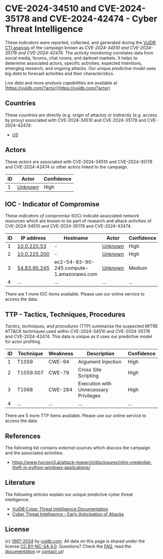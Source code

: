 # CVE-2024-34510 and CVE-2024-35178 and CVE-2024-42474 - Cyber Threat Intelligence

These _indicators_ were reported, collected, and generated during the [VulDB CTI analysis](https://vuldb.com/?kb.cti) of the campaign known as _CVE-2024-34510 and CVE-2024-35178 and CVE-2024-42474_. The _activity monitoring_ correlates data from social media, forums, chat rooms, and darknet markets. It helps to determine associated actors, specific activities, expected intentions, emerging research, and ongoing attacks. Our unique _predictive model_ uses _big data_ to forecast activities and their characteristics.

_Live data_ and more _analysis capabilities_ are available at [https://vuldb.com/?actor](https://vuldb.com/?actor)

## Countries

These _countries_ are directly (e.g. origin of attacks) or indirectly (e.g. access by proxy) associated with CVE-2024-34510 and CVE-2024-35178 and CVE-2024-42474:

* [US](https://vuldb.com/?country.us)

## Actors

These _actors_ are associated with CVE-2024-34510 and CVE-2024-35178 and CVE-2024-42474 or other actors linked to the campaign.

ID | Actor | Confidence
-- | ----- | ----------
1 | [Unknown](https://vuldb.com/?actor.unknown) | High

## IOC - Indicator of Compromise

These _indicators of compromise_ (IOC) indicate associated network resources which are known to be part of research and attack activities of CVE-2024-34510 and CVE-2024-35178 and CVE-2024-42474.

ID | IP address | Hostname | Actor | Confidence
-- | ---------- | -------- | ----- | ----------
1 | [10.0.220.53](https://vuldb.com/?ip.10.0.220.53) | - | [Unknown](https://vuldb.com/?actor.unknown) | High
2 | [10.0.225.200](https://vuldb.com/?ip.10.0.225.200) | - | [Unknown](https://vuldb.com/?actor.unknown) | High
3 | [54.83.90.245](https://vuldb.com/?ip.54.83.90.245) | ec2-54-83-90-245.compute-1.amazonaws.com | [Unknown](https://vuldb.com/?actor.unknown) | Medium
4 | ... | ... | ... | ...

There are 1 more IOC items available. Please use our online service to access the data.

## TTP - Tactics, Techniques, Procedures

_Tactics, techniques, and procedures_ (TTP) summarize the suspected MITRE ATT&CK techniques used within CVE-2024-34510 and CVE-2024-35178 and CVE-2024-42474. This data is unique as it uses our predictive model for actor profiling.

ID | Technique | Weakness | Description | Confidence
-- | --------- | -------- | ----------- | ----------
1 | T1059 | CWE-94 | Argument Injection | High
2 | T1059.007 | CWE-79 | Cross Site Scripting | High
3 | T1068 | CWE-284 | Execution with Unnecessary Privileges | High
4 | ... | ... | ... | ...

There are 5 more TTP items available. Please use our online service to access the data.

## References

The following list contains _external sources_ which discuss the campaign and the associated activities:

* https://www.horizon3.ai/attack-research/disclosures/ntlm-credential-theft-in-python-windows-applications/

## Literature

The following _articles_ explain our unique predictive cyber threat intelligence:

* [VulDB Cyber Threat Intelligence Documentation](https://vuldb.com/?kb.cti)
* [Cyber Threat Intelligence - Early Anticipation of Attacks](https://www.scip.ch/en/?labs.20201022)

## License

(c) [1997-2024](https://vuldb.com/?kb.changelog) by [vuldb.com](https://vuldb.com/?kb.about). All data on this page is shared under the license [CC BY-NC-SA 4.0](https://creativecommons.org/licenses/by-nc-sa/4.0/). Questions? Check the [FAQ](https://vuldb.com/?kb.faq), read the [documentation](https://vuldb.com/?kb) or [contact us](https://vuldb.com/?contact)!
